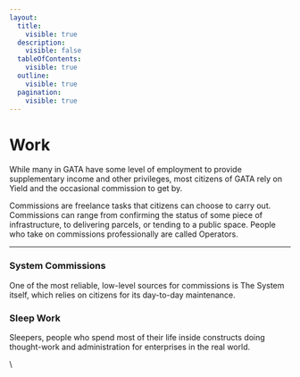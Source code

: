 ```yaml
---
layout:
  title:
    visible: true
  description:
    visible: false
  tableOfContents:
    visible: true
  outline:
    visible: true
  pagination:
    visible: true
---
```


# Work

While many in GATA have some level of employment to provide supplementary income and other privileges, most citizens of GATA rely on Yield and the occasional commission to get by.&#x20;

Commissions are freelance tasks that citizens can choose to carry out. Commissions can range from confirming the status of some piece of infrastructure, to delivering parcels, or tending to a public space. People who take on commissions professionally are called Operators.

***

### System Commissions

One of the most reliable, low-level sources for commissions is The System itself, which relies on citizens for its day-to-day maintenance.

### **Sleep Work**

Sleepers, people who spend most of their life inside constructs doing thought-work and administration for enterprises in the real world.

\
